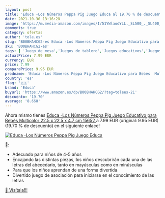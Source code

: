 ```yaml
---
layout: post
title: 'Educa -Los Números Peppa Pig Juego Educa al 19.70 % de descuento'
date: 2021-10-30 13:16:28
image: 'https://m.media-amazon.com/images/I/51YWlaodYLL._SL500_._SL400_.jpg'
comments: true
category: ofertas
author: 'tole.es'
slug: 'B00BHAHCG2-es Educa -Los Números Peppa Pig Juego Educativo para Bebés...'
sku: 'B00BHAHCG2-es'
tags: [ 'Juego de mesa','Juegos de tablero','Juegos educativos','Juegos y accesorios para juegos','Juguetes','Juguetes y juegos','bebés','educa', ]
actualPrice: 7.99 EUR
currency: EUR
price: 7.99
comparePrice: 9.95 EUR
prodname: 'Educa -Los Números Peppa Pig Juego Educativo para Bebés  Multicolor  22.5 x 22.5 x 4.7 cm  15652 '
country: 'es'
flag: '🇪🇸'
brand: 'Educa'
buyurl: 'https://www.amazon.es/dp/B00BHAHCG2/?tag=tolees-21'
descuento: '19.70'
average: '8.668'
---
```


Ahora mismo tienes [Educa -Los Números Peppa Pig Juego Educativo para Bebés  Multicolor  22.5 x 22.5 x 4.7 cm  15652 ](https://www.amazon.es/dp/B00BHAHCG2/?tag=tolees-21) a 7.99 EUR (original: 9.95 EUR) (19.70 %  de descuento) en el siguiente enlace!

[![Educa -Los Números Peppa Pig Juego Educa](https://m.media-amazon.com/images/I/51YWlaodYLL._SL500_._SL400_.jpg)](https://www.amazon.es/dp/B00BHAHCG2/?tag=tolees-21)

🔎:

- Adecuado para niños de 4-5 años
- Encajando las distintas piezas, los niños descubrirán cada una de las letras del abecedario, tanto en mayúsculas como en minúsculas
- Para que los niños aprendan de una forma divertida
- Divertido juego de asociación para iniciarse en el conocimiento de las letras

[🛒 Visítala!!!](https://www.amazon.es/dp/B00BHAHCG2/?tag=tolees-21)
